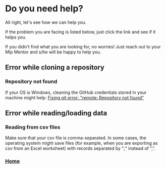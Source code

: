 # Do you need help?

All right, let's see how we can help you.

If the problem you are facing is listed below, just click the link and see 
if it helps you.

If you didn't find what you are looking for, no worries! Just reach out to 
your Mip Mentor and s/he will be happy to help you.

## Error while cloning a repository

### Repository not found
If your OS is Windows, cleaning the GitHub credentials stored in your
machine might help: 
[Fixing git error: "remote: Repository not found"][repository_not_found]

## Error while reading/loading data

### Reading from csv files
Make sure that your csv file is comma-separated. In some cases, the 
operating system might save files (for example, when you are exporting as 
csv from an Excel worksheet) with records separated by ";" instead of ",".

[repository_not_found]: http://sushg.blogspot.com/2019/01/fixing-git-error-remote-repository-not.html

### [Home](../README.md)